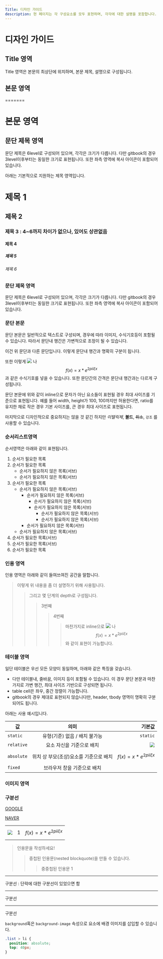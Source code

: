 ```yaml
---
Title: 디자인 가이드
description: 현 페이지는 각 구성요소를 모두 표현하며, 각각에 대한 설명을 포함합니다.
---
```


# 디자인 가이드

## Title 영역

Title 영역은 본문의 최상단에 위치하며, 본문 제목, 설명으로 구성됩니다.

## 본문 영역
=======

# 본문 영역
## 문단 제목 영역
문단 제목은 6level로 구성되어 있으며, 각각은 크기가 다릅니다. 다만 gitbook의 경우 3level이후부터는 동일한 크기로 표현됩니다. 또한 좌측 영역에 복사 아이콘이 포함되어 있습니다.

아래는 기본적으로 지원하는 제목 영역입니다.

# 제목 1
## 제목 2
### 제목 3 : 4~6까지 차이가 없으나, 있어도 상관없음
#### 제목 4
##### 제목 5
###### 제목 6

### 문단 제목 영역

문단 제목은 6level로 구성되어 있으며, 각각은 크기가 다릅니다. 다만 gitbook의 경우 3level이후부터는 동일한 크기로 표현됩니다. 또한 좌측 영역에 복사 아이콘이 포함되어 있습니다.

### 문단 본문

문단 본문은 일반적으로 텍스트로 구성되며, 경우에 따라 이미지, 수식기호등이 포함될 수 있습니다. 따라서 문단내 행간은 가변적으로 조정이 될 수 있습니다.

이건 위 문단과 다른 문단입니다. 이렇게 문단내 행간과 명확히 구분이 됩니다.

또한 이렇게 ![](.gitbook/assets/readme-01.png) 나 $$f(x) = x * e^{2 pi i \xi x}$$ 과 같은 수식기호를 넣을 수 있습니다. 또한 문단간의 간격은 문단내 행간과는 다르게 구성됩니다.

문단 본문에 위와 같이 inline으로 문자가 아닌 요소들이 표현될 경우 최대 사이즈를 기준으로 표현됩니다. 예를 들어 width, height가 100, 100까지만 허용한다면, ratio를 유지한 채로 작은 경우 기본 사이즈를, 
큰 경우 최대 사이즈로 표현됩니다.  

마지막으로 디자인적으로 중요하지는 않을 것 같긴 하지만 _이텔릭체_, **볼드**, ~~취소~~, `강조` 를 사용할 수 있습니다.

### 순서리스트영역

순서영역은 아래와 같이 표현됩니다.

1. 순서가 필요한 목록
2. 순서가 필요한 목록
    * 순서가 필요하지 않은 목록(서브)
    * 순서가 필요하지 않은 목록(서브)
3. 순서가 필요한 목록
    * 순서가 필요하지 않은 목록(서브)
        * 순서가 필요하지 않은 목록(서브)
            * 순서가 필요하지 않은 목록(서브)
            * 순서가 필요하지 않은 목록(서브)
                * 순서가 필요하지 않은 목록(서브)
                * 순서가 필요하지 않은 목록(서브)
        * 순서가 필요하지 않은 목록(서브)
    * 순서가 필요하지 않은 목록(서브)
4. 순서가 필요한 목록(서브)
5. 순서가 필요한 목록(서브)
6. 순서가 필요한 목록

### 인용 영역

인용 영역은 아래와 같이 들여쓰여진 공간을 말합니다.
> 이렇게 위 내용을 좀 더 설명하기 위해 사용됩니다.
>> 그리고 몇 단계의 depth로 구성됩니다.
>>> 3번째
>>>> 4번째
>>>>> 마찬가지로 inline으로 ![](.gitbook/assets/readme-01.png) 나 $$f(x) = x * e^{2 pi i \xi x}$$ 와 같이 표현이 가능합니다.

### 테이블 영역

일단 테이블은 우선 모든 모양이 동일하며, 아래와 같은 특징을 갖습니다.

* 다만 테이블내, 줄바꿈, 이미지 등이 포함될 수 있습니다. 이 경우 문단 본문과 마찬가지로 가변 행간, 최대 사이즈 기반으로 구성되면 됩니다.
* table cell은 좌우, 중간 정렬이 가능합니다.
* gitbook의 경우 제대로 표현되지 않습니다만, header, tbody 영역이 명확히 구분되어도 됩니다.

아래는 사용 예시입니다.


| 값          |           의미           |      기본값 |
| ---------- | :--------------------: | -------: |
| `static`   |   유형(기준) 없음 / 배치 불가능   | `static` |
| `relative` |     요소 자신을 기준으로 배치     |  ![](.gitbook/assets/readme-01.png)   |
| `absolute` | 위치 상 부모(조상)요소를 기준으로 배치 | $$f(x) = x * e^{2 pi i \xi x}$$ |
| `fixed`    |     브라우저 창을 기준으로 배치    |          |

### 이미지 영역

### 구분선

[GOOGLE](https://google.com)

[NAVER](https://naver.com)


|                                    |   |                                 |
| ---------------------------------- | - | ------------------------------- |
| ![](.gitbook/assets/readme-01.png) | 1 | $$f(x) = x * e^{2 pi i \xi x}$$ |

> 인용문을 작성하세요!
>
> > 중첩된 인용문(nested blockquote)을 만들 수 있습니다.
> >
> > > 중중첩된 인용문 1

***

구분선 : 단락에 대한 구분선이 있었으면 함

***

구분선

***

구분선

`background`혹은 `background-image` 속성으로 요소에 배경 이미지를 삽입할 수 있습니다.

```css
.list > li {
  position: absolute;
  top: 40px;
}
```
